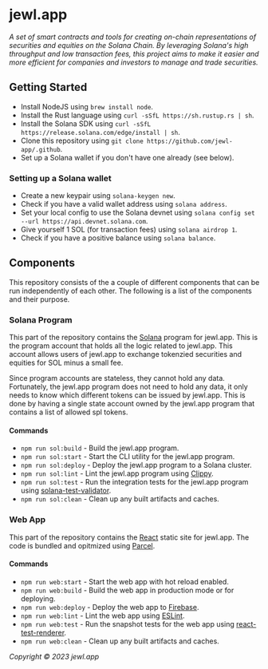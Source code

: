 # jewl.app

*A set of smart contracts and tools for creating on-chain representations of securities and equities on the Solana Chain. By leveraging Solana's high throughput and low transaction fees, this project aims to make it easier and more efficient for companies and investors to manage and trade securities.*

## Getting Started

* Install NodeJS using `brew install node`.
* Install the Rust language using `curl -sSfL https://sh.rustup.rs | sh`.
* Install the Solana SDK using `curl -sSfL https://release.solana.com/edge/install | sh`.
* Clone this repository using `git clone https://github.com/jewl-app/.github`.
* Set up a Solana wallet if you don't have one already (see below).

### Setting up a Solana wallet

* Create a new keypair  using `solana-keygen new`.
* Check if you have a valid wallet address using `solana address`.
* Set your local config to use the Solana devnet using `solana config set --url https://api.devnet.solana.com`.
* Give yourself 1 SOL (for transaction fees) using `solana airdrop 1`.
* Check if you have a positive balance using `solana balance`.

## Components

This repository consists of the a couple of different components that can be run independently of each other. The following is a list of the components and their purpose.

### Solana Program

This part of the repository contains the [Solana](https://solana.com) program for jewl.app. This is the program account that holds all the logic related to jewl.app. This account allows users of jewl.app to exchange tokenzied securities and equities for SOL minus a small fee.

Since program accounts are stateless, they cannot hold any data. Fortunately, the jewl.app program does not need to hold any data, it only needs to know which different tokens can be issued by jewl.app. This is done by having a single state account owned by the jewl.app program that contains a list of allowed spl tokens.

#### Commands

* `npm run sol:build` - Build the jewl.app program.
* `npm run sol:start` - Start the CLI utility for the jewl.app program.
* `npm run sol:deploy` - Deploy the jewl.app program to a Solana cluster.
* `npm run sol:lint` - Lint the jewl.app program using [Clippy](https://github.com/rust-lang/rust-clippy).
* `npm run sol:test` - Run the integration tests for the jewl.app program using [solana-test-validator](https://docs.solana.com/developing/test-validator).
* `npm run sol:clean` - Clean up any built artifacts and caches.

### Web App

This part of the repository contains the [React](https://reactjs.org) static site for jewl.app. The code is bundled and opitmized using [Parcel](https://parceljs.org).

#### Commands

* `npm run web:start` - Start the web app with hot reload enabled.
* `npm run web:build` - Build the web app in production mode or for deploying.
* `npm run web:deploy` - Deploy the web app to [Firebase](https://firebase.google.com).
* `npm run web:lint` - Lint the web app using [ESLint](https://eslint.org).
* `npm run web:test` - Run the snapshot tests for the web app using [react-test-renderer](https://legacy.reactjs.org/docs/test-renderer.html).
* `npm run web:clean` - Clean up any built artifacts and caches.

*Copyright © 2023 jewl.app*
